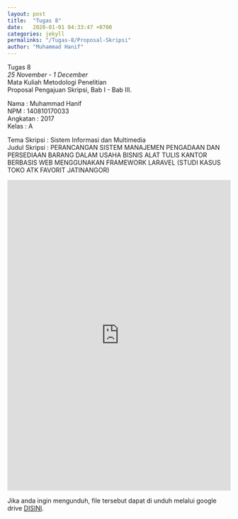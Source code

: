 ```yaml
---
layout: post
title:  "Tugas 8"
date:   2020-01-01 04:33:47 +0700
categories: jekyll
permalinks: "/Tugas-8/Proposal-Skripsi"
author: "Muhammad Hanif"
---
```


Tugas 8<br>
<i>25 November - 1 December</i><br>
Mata Kuliah Metodologi Penelitian<br>
Proposal Pengajuan Skripsi, Bab I - Bab III.

Nama : Muhammad Hanif<br>NPM  : 140810170033<br>Angkatan  : 2017<br>Kelas : A

Tema Skripsi : Sistem Informasi dan Multimedia <br>
Judul Skripsi : PERANCANGAN SISTEM MANAJEMEN PENGADAAN DAN PERSEDIAAN BARANG DALAM USAHA BISNIS ALAT TULIS  KANTOR BERBASIS WEB MENGGUNAKAN FRAMEWORK LARAVEL (STUDI KASUS TOKO ATK FAVORIT JATINANGOR)

<iframe src="https://drive.google.com/file/d/1b8yInUlgHI5R19zeraF6zK3Sn4GLC_n0/preview" width="100%" height="700" frameborder="0"></iframe>


Jika anda ingin mengunduh, file tersebut dapat di unduh melalui google drive [DISINI][jekyll-gdrive].

[jekyll-gdrive]: https://drive.google.com/a/mail.unpad.ac.id/uc?authuser=2&id=1b8yInUlgHI5R19zeraF6zK3Sn4GLC_n0&export=download